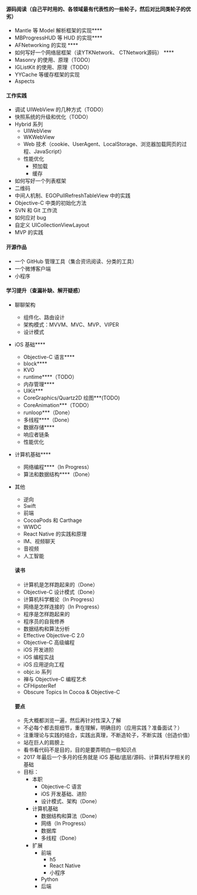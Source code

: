 
#### 源码阅读（自己平时用的、各领域最有代表性的一些轮子，然后对比同类轮子的优劣）
- Mantle 等 Model 解析框架的实现****
- MBProgressHUD 等 HUD 的实现****
- AFNetworking 的实现 ****
- 如何写好一个网络层框架（读YTKNetwork、 CTNetwork源码） ****
- Masonry 的使用、原理（TODO）
- IGListKit 的使用、原理（TODO）
- YYCache 等缓存框架的实现
- Aspects


#### 工作实践
- 调试 UIWebView 的几种方式（TODO）     
- 快照系统的升级和优化（TODO）
- Hybrid 系列      
  - UIWebView
  - WKWebView
  - Web 技术（cookie、UserAgent、LocalStorage、浏览器加载网页的过程、JavaScript）
  - 性能优化
    - 预加载
    - 缓存
- 如何写好一个列表框架
- 二维码
- 中间人机制、EGOPullRefreshTableView 中的实践
- Objective-C 中类的初始化方法      
- SVN 和 Git 工作流        
- 如何应对 bug 
- 自定义 UICollectionViewLayout
- MVP 的实践

#### 开源作品
- 一个  GitHub 管理工具（集合资讯阅读、分类的工具）
- 一个微博客户端
- 小程序


#### 学习提升（查漏补缺、解开疑惑）

- 聊聊架构
  - 组件化、路由设计
  - 架构模式：MVVM、MVC、MVP、VIPER
  - 设计模式
  
- iOS 基础****
  - Objective-C 语言****
  - block****
  - KVO
  - runtime****（TODO）
  - 内存管理****
  - UIKit***
  - CoreGraphics/Quartz2D 绘图***(TODO)
  - CoreAnimation***（TODO）
  - runloop***（Done）
  - 多线程****（Done）
  - 数据存储****
  - 响应者链条
  - 性能优化
- 计算机基础****
  - 网络编程****（In Progress）
  - 算法和数据结构****（Done）
- 其他
  - 逆向
  - Swift
  - 前端
  - CocoaPods 和 Carthage
  - WWDC
  - React Native 的实践和原理
  - IM、视频聊天
  - 音视频
  - 人工智能
  
  #### 读书
  - 计算机是怎样跑起来的（Done）
  - Objective-C 设计模式（Done）
  - 计算机科学概论（In Progress）
  - 网络是怎样连接的（In Progress）
  - 程序是怎样跑起来的
  - 程序员的自我修养
  - 数据结构和算法分析
  - Effective Objective-C 2.0
  - Objective-C 高级编程
  - iOS 开发进阶
  - iOS 编程实战
  - iOS 应用逆向工程
  - objc.io 系列
  - 禅与 Objective-C 编程艺术
  - CFHipsterRef
  - Obscure Topics In Cocoa & Objective-C
  
  
  #### 要点
  - 先大概都浏览一遍，然后再针对性深入了解
  - 不必每个都去抠细节，重在理解，明确目的（应用实践？准备面试？）
  - 注重理论与实践的结合，实践出真理，不断造轮子，不断实践（创造价值）
  - 站在巨人的肩膀上
  - 看书看代码不是目的，目的是要弄明白一些知识点
  - 2017 年最后一个多月的任务就是 iOS 基础/底层/源码、计算机科学相关的基础
  - 目标：
    - 本职
      - Objective-C 语言
      - iOS 开发基础、进阶
      - 设计模式、架构（Done）
    - 计算机基础
        - 数据结构和算法（Done）
        - 网络（In Progress）
        - 数据库
        - 多线程（Done）
    - 扩展
      - 前端
        - h5
        - React Native
        - 小程序
      - Python
      - 后端
